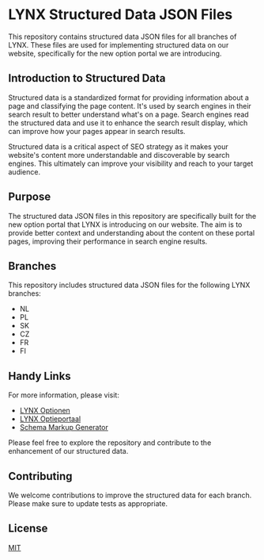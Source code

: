 # LYNX Structured Data JSON Files

This repository contains structured data JSON files for all branches of LYNX. These files are used for implementing structured data on our website, specifically for the new option portal we are introducing.

## Introduction to Structured Data

Structured data is a standardized format for providing information about a page and classifying the page content. It's used by search engines in their search result to better understand what's on a page. Search engines read the structured data and use it to enhance the search result display, which can improve how your pages appear in search results.

Structured data is a critical aspect of SEO strategy as it makes your website's content more understandable and discoverable by search engines. This ultimately can improve your visibility and reach to your target audience.

## Purpose

The structured data JSON files in this repository are specifically built for the new option portal that LYNX is introducing on our website. The aim is to provide better context and understanding about the content on these portal pages, improving their performance in search engine results.

## Branches

This repository includes structured data JSON files for the following LYNX branches:

- NL
- PL
- SK
- CZ
- FR
- FI

## Handy Links

For more information, please visit:

- [LYNX Optionen](https://www.lynxbroker.de/boerse/boerse-kurse/optionen/)
- [LYNX Optieportaal](https://www.lynx.nl/beurs/optieportaal/)
- [Schema Markup Generator](https://technicalseo.com/tools/schema-markup-generator/)

Please feel free to explore the repository and contribute to the enhancement of our structured data.

## Contributing

We welcome contributions to improve the structured data for each branch. Please make sure to update tests as appropriate.

## License

[MIT](https://choosealicense.com/licenses/mit/)
